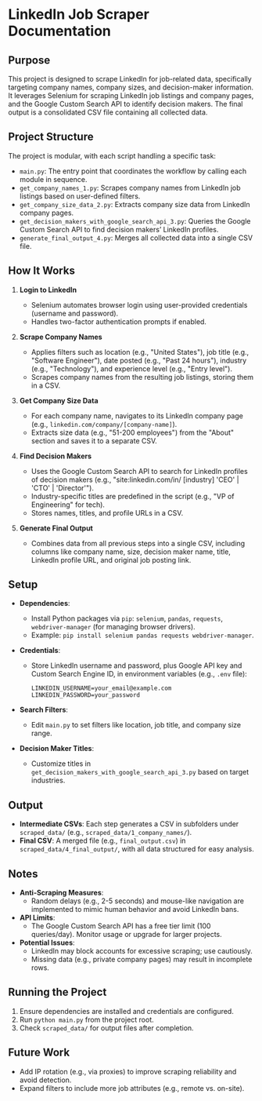 # LinkedIn Job Scraper Documentation

## Purpose

This project is designed to scrape LinkedIn for job-related data, specifically targeting company names, company sizes, and decision-maker information. It leverages Selenium for scraping LinkedIn job listings and company pages, and the Google Custom Search API to identify decision makers. The final output is a consolidated CSV file containing all collected data.

## Project Structure

The project is modular, with each script handling a specific task:

- `main.py`: The entry point that coordinates the workflow by calling each module in sequence.
- `get_company_names_1.py`: Scrapes company names from LinkedIn job listings based on user-defined filters.
- `get_company_size_data_2.py`: Extracts company size data from LinkedIn company pages.
- `get_decision_makers_with_google_search_api_3.py`: Queries the Google Custom Search API to find decision makers’ LinkedIn profiles.
- `generate_final_output_4.py`: Merges all collected data into a single CSV file.

## How It Works

1. **Login to LinkedIn**

   - Selenium automates browser login using user-provided credentials (username and password).
   - Handles two-factor authentication prompts if enabled.

2. **Scrape Company Names**

   - Applies filters such as location (e.g., "United States"), job title (e.g., "Software Engineer"), date posted (e.g., "Past 24 hours"), industry (e.g., "Technology"), and experience level (e.g., "Entry level").
   - Scrapes company names from the resulting job listings, storing them in a CSV.

3. **Get Company Size Data**

   - For each company name, navigates to its LinkedIn company page (e.g., `linkedin.com/company/[company-name]`).
   - Extracts size data (e.g., "51-200 employees") from the "About" section and saves it to a separate CSV.

4. **Find Decision Makers**

   - Uses the Google Custom Search API to search for LinkedIn profiles of decision makers (e.g., "site:linkedin.com/in/ \[industry\] 'CEO' | 'CTO' | 'Director'").
   - Industry-specific titles are predefined in the script (e.g., "VP of Engineering" for tech).
   - Stores names, titles, and profile URLs in a CSV.

5. **Generate Final Output**

   - Combines data from all previous steps into a single CSV, including columns like company name, size, decision maker name, title, LinkedIn profile URL, and original job posting link.

## Setup

- **Dependencies**:

  - Install Python packages via `pip`: `selenium`, `pandas`, `requests`, `webdriver-manager` (for managing browser drivers).
  - Example: `pip install selenium pandas requests webdriver-manager`.

- **Credentials**:

  - Store LinkedIn username and password, plus Google API key and Custom Search Engine ID, in environment variables (e.g., `.env` file):

    ```
    LINKEDIN_USERNAME=your_email@example.com
    LINKEDIN_PASSWORD=your_password
    ```

- **Search Filters**:

  - Edit `main.py` to set filters like location, job title, and company size range.

- **Decision Maker Titles**:

  - Customize titles in `get_decision_makers_with_google_search_api_3.py` based on target industries.

## Output

- **Intermediate CSVs**: Each step generates a CSV in subfolders under `scraped_data/` (e.g., `scraped_data/1_company_names/`).
- **Final CSV**: A merged file (e.g., `final_output.csv`) in `scraped_data/4_final_output/`, with all data structured for easy analysis.

## Notes

- **Anti-Scraping Measures**:
  - Random delays (e.g., 2-5 seconds) and mouse-like navigation are implemented to mimic human behavior and avoid LinkedIn bans.
- **API Limits**:
  - The Google Custom Search API has a free tier limit (100 queries/day). Monitor usage or upgrade for larger projects.
- **Potential Issues**:
  - LinkedIn may block accounts for excessive scraping; use cautiously.
  - Missing data (e.g., private company pages) may result in incomplete rows.

## Running the Project

1. Ensure dependencies are installed and credentials are configured.
2. Run `python main.py` from the project root.
3. Check `scraped_data/` for output files after completion.

## Future Work

- Add IP rotation (e.g., via proxies) to improve scraping reliability and avoid detection.
- Expand filters to include more job attributes (e.g., remote vs. on-site).
